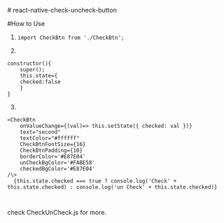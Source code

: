 
\# react-native-check-uncheck-button

  

#How to Use

  

1) ``` import CheckBtn from './CheckBtn'; ```

2) 
```
constructor(){	
	super();
	this.state={
	checked:false
	}
}
```

3)  
```
<CheckBtn
	onValueChange={(val)=> this.setState({ checked: val })}
	text="second"
	textColor="#ffffff"
	CheckBtnFontSize={16}
	CheckBtnPadding={10}
	borderColor='#E87E04'
	unCheckBgColor='#FABE58'
	checkedBgColor='#E87E04'
/\> 
  {this.state.checked === true ? console.log('Check' + this.state.checked) : console.log('un Check' + this.state.checked)}

  
```
check CheckUnCheck.js for more.